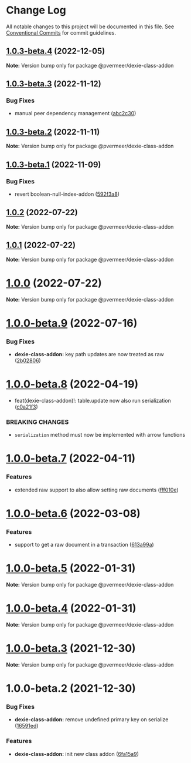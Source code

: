 # Change Log

All notable changes to this project will be documented in this file.
See [Conventional Commits](https://conventionalcommits.org) for commit guidelines.

## [1.0.3-beta.4](https://github.com/PVermeer/dexie-addon-suite-monorepo/compare/@pvermeer/dexie-class-addon@1.0.3-beta.3...@pvermeer/dexie-class-addon@1.0.3-beta.4) (2022-12-05)

**Note:** Version bump only for package @pvermeer/dexie-class-addon





## [1.0.3-beta.3](https://github.com/PVermeer/dexie-addon-suite-monorepo/compare/@pvermeer/dexie-class-addon@1.0.3-beta.2...@pvermeer/dexie-class-addon@1.0.3-beta.3) (2022-11-12)


### Bug Fixes

* manual peer dependency management ([abc2c30](https://github.com/PVermeer/dexie-addon-suite-monorepo/commit/abc2c30fc1841ff6b43de67b3ef4cbc4040808c0))





## [1.0.3-beta.2](https://github.com/PVermeer/dexie-addon-suite-monorepo/compare/@pvermeer/dexie-class-addon@1.0.3-beta.1...@pvermeer/dexie-class-addon@1.0.3-beta.2) (2022-11-11)

**Note:** Version bump only for package @pvermeer/dexie-class-addon





## [1.0.3-beta.1](https://github.com/PVermeer/dexie-addon-suite-monorepo/compare/@pvermeer/dexie-class-addon@1.0.2...@pvermeer/dexie-class-addon@1.0.3-beta.1) (2022-11-09)


### Bug Fixes

* revert boolean-null-index-addon ([592f3a8](https://github.com/PVermeer/dexie-addon-suite-monorepo/commit/592f3a8770cfdba81b0c1ac5d84f2e5a85609963))





## [1.0.2](https://github.com/PVermeer/dexie-addon-suite-monorepo/compare/@pvermeer/dexie-class-addon@1.0.1...@pvermeer/dexie-class-addon@1.0.2) (2022-07-22)

**Note:** Version bump only for package @pvermeer/dexie-class-addon





## [1.0.1](https://github.com/PVermeer/dexie-addon-suite-monorepo/compare/@pvermeer/dexie-class-addon@1.0.0-beta.9...@pvermeer/dexie-class-addon@1.0.1) (2022-07-22)

**Note:** Version bump only for package @pvermeer/dexie-class-addon





# [1.0.0](https://github.com/PVermeer/dexie-addon-suite-monorepo/compare/@pvermeer/dexie-class-addon@1.0.0-beta.9...@pvermeer/dexie-class-addon@1.0.0) (2022-07-22)

**Note:** Version bump only for package @pvermeer/dexie-class-addon





# [1.0.0-beta.9](https://github.com/PVermeer/dexie-addon-suite-monorepo/compare/@pvermeer/dexie-class-addon@1.0.0-beta.8...@pvermeer/dexie-class-addon@1.0.0-beta.9) (2022-07-16)


### Bug Fixes

* **dexie-class-addon:** key path updates are now treated as raw ([2b02806](https://github.com/PVermeer/dexie-addon-suite-monorepo/commit/2b0280610cff3b45a7b586a54b1c6c1059b7c7c0))





# [1.0.0-beta.8](https://github.com/PVermeer/dexie-addon-suite-monorepo/compare/@pvermeer/dexie-class-addon@1.0.0-beta.7...@pvermeer/dexie-class-addon@1.0.0-beta.8) (2022-04-19)


* feat(dexie-class-addon)!: table.update now also run serialization ([c0a21f3](https://github.com/PVermeer/dexie-addon-suite-monorepo/commit/c0a21f32cd01c6af24c73e932eb58d46141103ad))


### BREAKING CHANGES

* `serialization` method must now be implemented with arrow functions





# [1.0.0-beta.7](https://github.com/PVermeer/dexie-addon-suite-monorepo/compare/@pvermeer/dexie-class-addon@1.0.0-beta.6...@pvermeer/dexie-class-addon@1.0.0-beta.7) (2022-04-11)


### Features

* extended raw support to also allow setting raw documents ([fff010e](https://github.com/PVermeer/dexie-addon-suite-monorepo/commit/fff010e84002c1c28b64f2bca860286814661259))





# [1.0.0-beta.6](https://github.com/PVermeer/dexie-addon-suite-monorepo/compare/@pvermeer/dexie-class-addon@1.0.0-beta.5...@pvermeer/dexie-class-addon@1.0.0-beta.6) (2022-03-08)


### Features

* support to get a raw document in a transaction ([613a99a](https://github.com/PVermeer/dexie-addon-suite-monorepo/commit/613a99a331e145b7a9867b77978f4d365c01c8d9))





# [1.0.0-beta.5](https://github.com/PVermeer/dexie-addon-suite-monorepo/compare/@pvermeer/dexie-class-addon@1.0.0-beta.4...@pvermeer/dexie-class-addon@1.0.0-beta.5) (2022-01-31)

**Note:** Version bump only for package @pvermeer/dexie-class-addon





# [1.0.0-beta.4](https://github.com/PVermeer/dexie-addon-suite-monorepo/compare/@pvermeer/dexie-class-addon@1.0.0-beta.3...@pvermeer/dexie-class-addon@1.0.0-beta.4) (2022-01-31)

**Note:** Version bump only for package @pvermeer/dexie-class-addon





# [1.0.0-beta.3](https://github.com/PVermeer/dexie-addon-suite-monorepo/compare/@pvermeer/dexie-class-addon@1.0.0-beta.2...@pvermeer/dexie-class-addon@1.0.0-beta.3) (2021-12-30)

**Note:** Version bump only for package @pvermeer/dexie-class-addon





# 1.0.0-beta.2 (2021-12-30)


### Bug Fixes

* **dexie-class-addon:** remove undefined primary key on serialize ([16591ed](https://github.com/PVermeer/dexie-addon-suite-monorepo/commit/16591edaa04a2a04779ef8f85efb81bb34ac2a8a))


### Features

* **dexie-class-addon:** init new class addon ([6fa15a9](https://github.com/PVermeer/dexie-addon-suite-monorepo/commit/6fa15a9231af72be3e3a6c8c839bd2c23aa85713))
